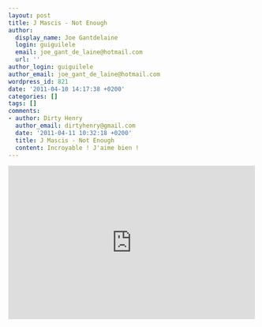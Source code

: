 ```yaml
---
layout: post
title: J Mascis - Not Enough
author:
  display_name: Joe Gantdelaine
  login: guiguilele
  email: joe_gant_de_laine@hotmail.com
  url: ''
author_login: guiguilele
author_email: joe_gant_de_laine@hotmail.com
wordpress_id: 821
date: '2011-04-10 14:17:38 +0200'
categories: []
tags: []
comments:
- author: Dirty Henry
  author_email: dirtyhenry@gmail.com
  date: '2011-04-11 10:32:18 +0200'
  title: J Mascis - Not Enough
  content: Incroyable ! J'aime bien !
---
```

<iframe title="YouTube video player" width="500" height="311" src="http://www.youtube.com/embed/aqqH16oePQg" frameborder="0" allowfullscreen></iframe>
